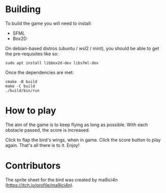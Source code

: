 # Building

To build the game you will need to install:

- SFML
- Box2D

On debian-based distros (ubuntu / wsl2 / mint),
you should be able to get the pre-requisites like so:

```console
sudo apt install libbox2d-dev libsfml-dev
```

Once the dependencies are met:

```console
cmake -B build
make -C build
./build/bin/run
```

# How to play

The aim of the game is to keep flying as long as possible.
With each obstacle passed, the score is increased.

Click to flap the bird's wings, when in game.
Click the score button to play again.
That's all there is to it.
Enjoy!

# Contributors

The sprite sheet for the bird was created by
ma9ici4n (https://itch.io/profile/ma9ici4n).
